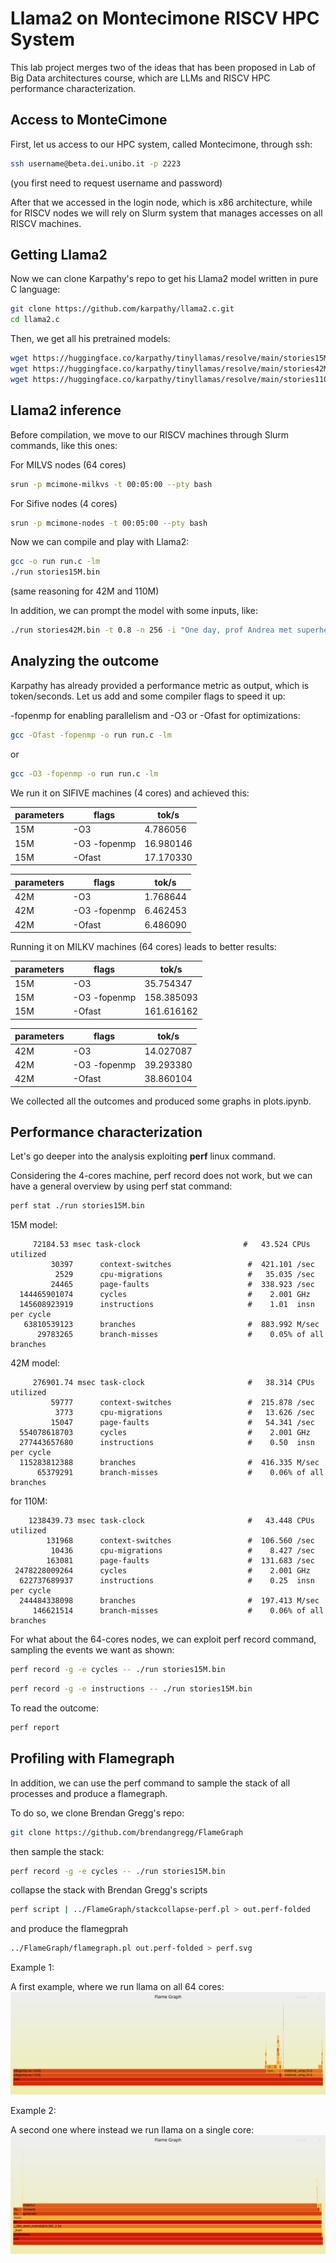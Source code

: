 
# Llama2 on Montecimone RISCV HPC System
This lab project merges two of the ideas that has been proposed in Lab of Big Data architectures course, which are LLMs and RISCV HPC performance characterization.

## Access to MonteCimone
First, let us access to our HPC system, called Montecimone, through ssh:
```bash 
ssh username@beta.dei.unibo.it -p 2223 
```
(you first need to request username and password)

After that we accessed in the login node, which is x86 architecture, while for RISCV nodes we will rely on Slurm system that manages accesses on all RISCV machines.

## Getting Llama2
Now we can clone Karpathy's repo to get his Llama2 model written in pure C language:
```bash 
git clone https://github.com/karpathy/llama2.c.git
cd llama2.c
```
Then, we get all his pretrained models:
```bash
wget https://huggingface.co/karpathy/tinyllamas/resolve/main/stories15M.bin
wget https://huggingface.co/karpathy/tinyllamas/resolve/main/stories42M.bin
wget https://huggingface.co/karpathy/tinyllamas/resolve/main/stories110M.bin
```

## Llama2 inference
Before compilation, we move to our RISCV machines through Slurm commands, like this ones:

For MILVS nodes (64 cores)
```bash 
srun -p mcimone-milkvs -t 00:05:00 --pty bash
```
For Sifive nodes (4 cores)

```bash 
srun -p mcimone-nodes -t 00:05:00 --pty bash
```

Now we can compile and play with Llama2:

```bash 
gcc -o run run.c -lm
./run stories15M.bin
```

(same reasoning for 42M and 110M)

In addition, we can prompt the model with some inputs, like:
```bash
./run stories42M.bin -t 0.8 -n 256 -i "One day, prof Andrea met superheroes"
```

## Analyzing the outcome
Karpathy has already provided a performance metric as output, which is token/seconds. Let us add and some compiler flags to speed it up:

-fopenmp for enabling parallelism and -O3 or -Ofast for optimizations:
```bash 
gcc -Ofast -fopenmp -o run run.c -lm
```
or

```bash 
gcc -O3 -fopenmp -o run run.c -lm
```

We run it on SIFIVE machines (4 cores) and achieved this:

| parameters |   flags                |  tok/s          |
| ------     |    -----               | -----           |
|   15M      |   -O3                  |  4.786056       |
|   15M      |   -O3 -fopenmp         |  16.980146      | 
|   15M      |   -Ofast               |  17.170330      |

| parameters |   flags                |  tok/s          |
| ------     |    -----               | -----           |
|   42M      |   -O3                  | 1.768644        | 
|   42M      |   -O3 -fopenmp         |      6.462453   |
|   42M      |   -Ofast               |   6.486090      | 
 
Running it on MILKV machines (64 cores) leads to better results:

| parameters |   flags                |  tok/s          |
| ------     |    -----               | -----           |
|   15M      |   -O3                  |  35.754347      |
|   15M      |   -O3 -fopenmp         |  158.385093     | 
|   15M      |   -Ofast               |  161.616162     |

| parameters |   flags                |  tok/s          |
| ------     |    -----               | -----           |
|   42M      |   -O3                  |    14.027087    | 
|   42M      |   -O3 -fopenmp         |   39.293380     |
|   42M      |   -Ofast               |   38.860104     | 

We collected all the outcomes and produced some graphs in plots.ipynb.

## Performance characterization

Let's go deeper into the analysis exploiting **perf** linux command.

Considering the 4-cores machine, perf record does not work, but we can have a general overview by using perf stat command:

```bash 
perf stat ./run stories15M.bin

```
15M model:

         72184.53 msec task-clock                       #   43.524 CPUs utilized
             30397      context-switches                 #  421.101 /sec
              2529      cpu-migrations                   #   35.035 /sec
             24465      page-faults                      #  338.923 /sec
      144465901074      cycles                           #    2.001 GHz
      145608923919      instructions                     #    1.01  insn per cycle
       63810539123      branches                         #  883.992 M/sec
          29783265      branch-misses                    #    0.05% of all branches


42M model:

         276901.74 msec task-clock                       #   38.314 CPUs utilized
             59777      context-switches                 #  215.878 /sec
              3773      cpu-migrations                   #   13.626 /sec
             15047      page-faults                      #   54.341 /sec
      554078618703      cycles                           #    2.001 GHz
      277443657680      instructions                     #    0.50  insn per cycle
      115283812388      branches                         #  416.335 M/sec
          65379291      branch-misses                    #    0.06% of all branches

for 110M:

        1238439.73 msec task-clock                       #   43.448 CPUs utilized
            131968      context-switches                 #  106.560 /sec
             10436      cpu-migrations                   #    8.427 /sec
            163081      page-faults                      #  131.683 /sec
     2478228009264      cycles                           #    2.001 GHz
      622737689937      instructions                     #    0.25  insn per cycle
      244484338098      branches                         #  197.413 M/sec
         146621514      branch-misses                    #    0.06% of all branches



For what about the 64-cores nodes, we can exploit perf record command, sampling the events we want as shown:

```bash 
perf record -g -e cycles -- ./run stories15M.bin
```

```bash 
perf record -g -e instructions -- ./run stories15M.bin
```

To read the outcome:

```bash 
perf report
```

## Profiling with Flamegraph
In addition, we can use the perf command to sample the stack of all processes and produce a flamegraph.

To do so, we clone Brendan Gregg's repo:
```bash 
git clone https://github.com/brendangregg/FlameGraph
```

then sample the stack:
```bash 
perf record -g -e cycles -- ./run stories15M.bin
```

collapse the stack with Brendan Gregg's scripts
```bash 
perf script | ../FlameGraph/stackcollapse-perf.pl > out.perf-folded
```
and produce the flamegprah
```bash 
../FlameGraph/flamegraph.pl out.perf-folded > perf.svg
```
Example 1:

A first example, where we run llama on all 64 cores:
![](img/15M_par.svg)

Example 2:

A second one where instead we run llama on a single core:
![](img/15M_nopar.svg)

